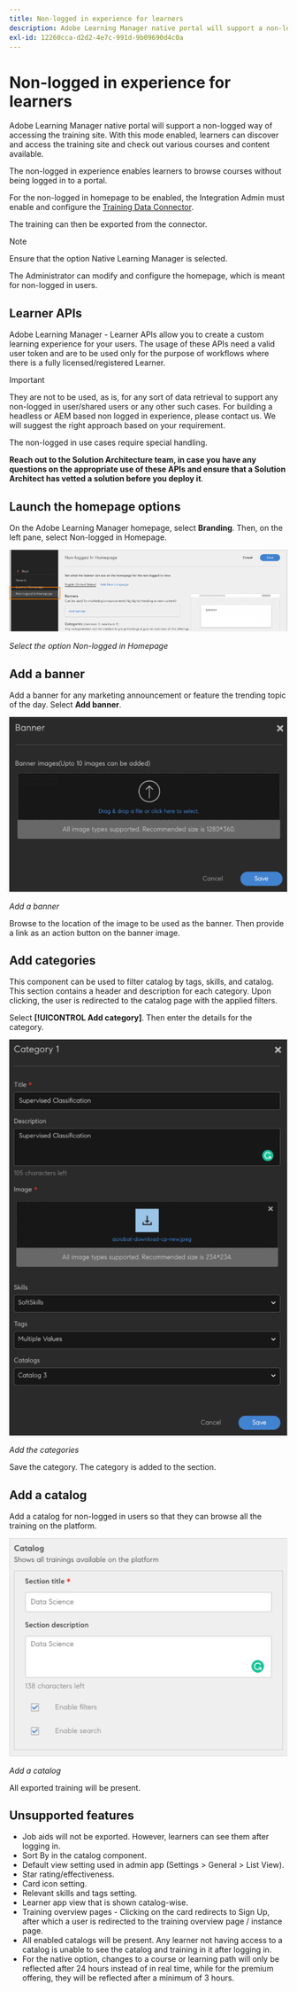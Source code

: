 ```yaml
---
title: Non-logged in experience for learners
description: Adobe Learning Manager native portal will support a non-logged way of accessing the training site. With this mode enabled, learners can discover and access the training site and check out various courses and content available. The non-logged in experience enables learners to browse courses without being logged in to a portal.
exl-id: 12260cca-d2d2-4e7c-991d-9b09690d4c0a
---
```

# Non-logged in experience for learners

Adobe Learning Manager native portal will support a non-logged way of accessing the training site. With this mode enabled, learners can discover and access the training site and check out various courses and content available.

The non-logged in experience enables learners to browse courses without being logged in to a portal.

For the non-logged in homepage to be enabled, the Integration Admin must enable and configure the [Training Data Connector](/help/migrated/integration-admin/feature-summary/connectors.md#training-data-access).

The training can then be exported from the connector.

>[!NOTE]
>
>Ensure that the option Native Learning Manager is selected. 

The Administrator can modify and configure the homepage, which is meant for non-logged in users.

## Learner APIs

Adobe Learning Manager - Learner APIs allow you to create a custom learning experience for your users. The usage of these APIs need a valid user token and are to be used only for the purpose of workflows where there is a fully licensed/registered Learner.
 
>[!IMPORTANT]
>
>They are not to be used, as is, for any sort of data retrieval to support any non-logged in user/shared users or any other such cases. For building a headless or AEM based non logged in experience, please contact us. We will suggest the right approach based on your requirement.
 
The non-logged in use cases require special handling. 

**Reach out to the Solution Architecture team, in case you have any questions on the appropriate use of these APIs and ensure that a Solution Architect has vetted a solution before you deploy it**.

## Launch the homepage options

On the Adobe Learning Manager homepage, select **Branding**. Then, on the left pane, select Non-logged in Homepage.

![homepage options](assets/non-logged-in-homepage.png)

*Select the option Non-logged in Homepage*

## Add a banner

Add a banner for any marketing announcement or feature the trending topic of the day. Select **Add banner**.

![banner](assets/add-banner-image.png)

*Add a banner*

Browse to the location of the image to be used as the banner. Then provide a link as an action button on the banner image. 

## Add categories

This component can be used to filter catalog by tags, skills, and catalog. This section contains a header and description for each category. Upon clicking, the user is redirected to the catalog page with the applied filters.  

Select **[!UICONTROL Add category]**. Then enter the details for the category. 

![add category](assets/add-category.png)

*Add the categories*

Save the category. The category is added to the section.

## Add a catalog

Add a catalog for non-logged in users so that they can browse all the training on the platform.

![add catalog](assets/add-catalog.png)

*Add a catalog*

All exported training will be present.

## Unsupported features

* Job aids will not be exported. However, learners can see them after logging in. 
* Sort By in the catalog component. 
* Default view setting used in admin app (Settings > General > List View). 
* Star rating/effectiveness. 
* Card icon setting. 
* Relevant skills and tags setting. 
* Learner app view that is shown catalog-wise. 
* Training overview pages - Clicking on the card redirects to Sign Up, after which a user is redirected to the training overview page / instance page.
* All enabled catalogs will be present. Any learner not having access to a catalog is unable to see the catalog and training in it after logging in.
* For the native option, changes to a course or learning path will only be reflected after 24 hours instead of in real time, while for the premium offering, they will be reflected after a minimum of 3 hours.
